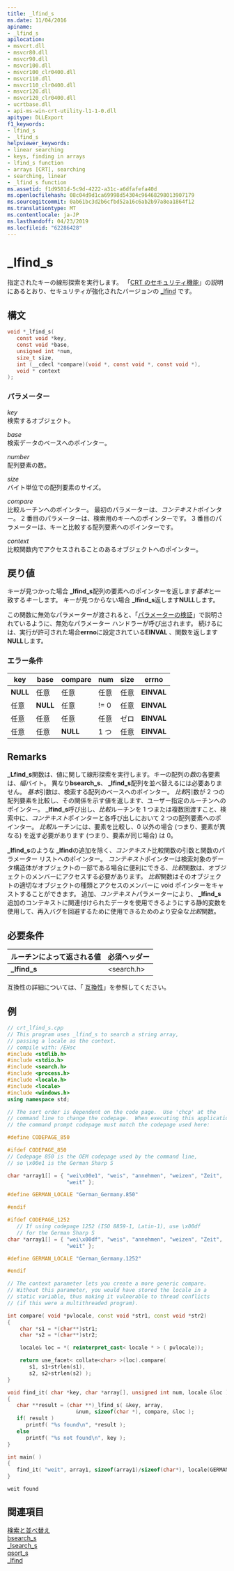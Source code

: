 ```yaml
---
title: _lfind_s
ms.date: 11/04/2016
apiname:
- _lfind_s
apilocation:
- msvcrt.dll
- msvcr80.dll
- msvcr90.dll
- msvcr100.dll
- msvcr100_clr0400.dll
- msvcr110.dll
- msvcr110_clr0400.dll
- msvcr120.dll
- msvcr120_clr0400.dll
- ucrtbase.dll
- api-ms-win-crt-utility-l1-1-0.dll
apitype: DLLExport
f1_keywords:
- lfind_s
- _lfind_s
helpviewer_keywords:
- linear searching
- keys, finding in arrays
- lfind_s function
- arrays [CRT], searching
- searching, linear
- _lfind_s function
ms.assetid: f1d9581d-5c9d-4222-a31c-a6dfafefa40d
ms.openlocfilehash: 08c04d9d1ca69998d54304c96468298013907179
ms.sourcegitcommit: 0ab61bc3d2b6cfbd52a16c6ab2b97a8ea1864f12
ms.translationtype: MT
ms.contentlocale: ja-JP
ms.lasthandoff: 04/23/2019
ms.locfileid: "62286428"
---
```

# <a name="lfinds"></a>_lfind_s

指定されたキーの線形探索を実行します。 「[CRT のセキュリティ機能](../../c-runtime-library/security-features-in-the-crt.md)」の説明にあるとおり、セキュリティが強化されたバージョンの [_lfind](lfind.md) です。

## <a name="syntax"></a>構文

```C
void *_lfind_s(
   const void *key,
   const void *base,
   unsigned int *num,
   size_t size,
   int (__cdecl *compare)(void *, const void *, const void *),
   void * context
);
```

### <a name="parameters"></a>パラメーター

*key*<br/>
検索するオブジェクト。

*base*<br/>
検索データのベースへのポインター。

*number*<br/>
配列要素の数。

*size*<br/>
バイト単位での配列要素のサイズ。

*compare*<br/>
比較ルーチンへのポインター。 最初のパラメーターは、*コンテキスト*ポインター。 2 番目のパラメーターは、検索用のキーへのポインターです。 3 番目のパラメーターは、キーと比較する配列要素へのポインターです。

*context*<br/>
比較関数内でアクセスされることのあるオブジェクトへのポインター。

## <a name="return-value"></a>戻り値

キーが見つかった場合 **_lfind_s**配列の要素へのポインターを返します*基本*と一致する*キー*します。 キーが見つからない場合 **_lfind_s**返します**NULL**します。

この関数に無効なパラメーターが渡されると、「[パラメーターの検証](../../c-runtime-library/parameter-validation.md)」で説明されているように、無効なパラメーター ハンドラーが呼び出されます。 続けるには、実行が許可された場合**errno**に設定されている**EINVAL** 、関数を返します**NULL**します。

### <a name="error-conditions"></a>エラー条件

|key|base|compare|num|size|errno|
|---------|----------|-------------|---------|----------|-----------|
|**NULL**|任意|任意|任意|任意|**EINVAL**|
|任意|**NULL**|任意|!= 0|任意|**EINVAL**|
|任意|任意|任意|任意|ゼロ|**EINVAL**|
|任意|任意|**NULL**|1 つ|任意|**EINVAL**|

## <a name="remarks"></a>Remarks

**_Lfind_s**関数は、値に関して線形探索を実行します。*キー*の配列の*数*の各要素は、*幅*バイト。 異なり**bsearch_s**、 **_lfind_s**配列を並べ替えるには必要ありません。 *基本*引数は、検索する配列のベースへのポインター。 *比較*引数が 2 つの配列要素を比較し、その関係を示す値を返します、ユーザー指定のルーチンへのポインター。 **_lfind_s**呼び出し、*比較*ルーチンを 1 つまたは複数回渡すこと、検索中に、*コンテキスト*ポインターと各呼び出しにおいて 2 つの配列要素へのポインター。 *比較*ルーチンには、要素を比較し、0 以外の場合 (つまり、要素が異なる) を返す必要があります (つまり、要素が同じ場合) は 0。

**_lfind_s**のような **_lfind**の追加を除く、*コンテキスト*比較関数の引数と関数のパラメーター リストへのポインター。 *コンテキスト*ポインターは検索対象のデータ構造体がオブジェクトの一部である場合に便利にできる、*比較*関数は、オブジェクトのメンバーにアクセスする必要があります。 *比較*関数はそのオブジェクトの適切なオブジェクトの種類とアクセスのメンバーに void ポインターをキャストすることができます。 追加、*コンテキスト*パラメーターにより、 **_lfind_s**追加のコンテキストに関連付けられたデータを使用できるようにする静的変数を使用して、再入バグを回避するために使用できるためのより安全な*比較*関数。

## <a name="requirements"></a>必要条件

|ルーチンによって返される値|必須ヘッダー|
|-------------|---------------------|
|**_lfind_s**|\<search.h>|

互換性の詳細については、「 [互換性](../../c-runtime-library/compatibility.md)」を参照してください。

## <a name="example"></a>例

```cpp
// crt_lfind_s.cpp
// This program uses _lfind_s to search a string array,
// passing a locale as the context.
// compile with: /EHsc
#include <stdlib.h>
#include <stdio.h>
#include <search.h>
#include <process.h>
#include <locale.h>
#include <locale>
#include <windows.h>
using namespace std;

// The sort order is dependent on the code page.  Use 'chcp' at the
// command line to change the codepage.  When executing this application,
// the command prompt codepage must match the codepage used here:

#define CODEPAGE_850

#ifdef CODEPAGE_850
// Codepage 850 is the OEM codepage used by the command line,
// so \x00e1 is the German Sharp S

char *array1[] = { "wei\x00e1", "weis", "annehmen", "weizen", "Zeit",
                   "weit" };

#define GERMAN_LOCALE "German_Germany.850"

#endif

#ifdef CODEPAGE_1252
   // If using codepage 1252 (ISO 8859-1, Latin-1), use \x00df
   // for the German Sharp S
char *array1[] = { "wei\x00df", "weis", "annehmen", "weizen", "Zeit",
                   "weit" };

#define GERMAN_LOCALE "German_Germany.1252"

#endif

// The context parameter lets you create a more generic compare.
// Without this parameter, you would have stored the locale in a
// static variable, thus making it vulnerable to thread conflicts
// (if this were a multithreaded program).

int compare( void *pvlocale, const void *str1, const void *str2)
{
    char *s1 = *(char**)str1;
    char *s2 = *(char**)str2;

    locale& loc = *( reinterpret_cast< locale * > ( pvlocale));

    return use_facet< collate<char> >(loc).compare(
       s1, s1+strlen(s1),
       s2, s2+strlen(s2) );
}

void find_it( char *key, char *array[], unsigned int num, locale &loc )
{
   char **result = (char **)_lfind_s( &key, array,
                      &num, sizeof(char *), compare, &loc );
   if( result )
      printf( "%s found\n", *result );
   else
      printf( "%s not found\n", key );
}

int main( )
{
   find_it( "weit", array1, sizeof(array1)/sizeof(char*), locale(GERMAN_LOCALE) );
}
```

```Output
weit found
```

## <a name="see-also"></a>関連項目

[検索と並べ替え](../../c-runtime-library/searching-and-sorting.md)<br/>
[bsearch_s](bsearch-s.md)<br/>
[_lsearch_s](lsearch-s.md)<br/>
[qsort_s](qsort-s.md)<br/>
[_lfind](lfind.md)<br/>
